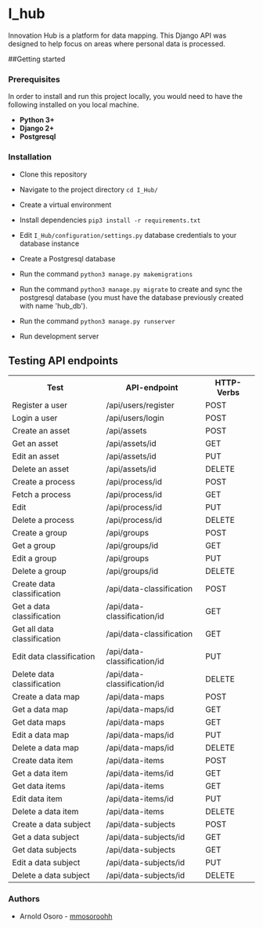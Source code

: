 # I_hub
Innovation Hub is a platform for data mapping.
This Django API was designed to help focus on areas where personal data is processed.

##Getting started

### Prerequisites

In order to install and run this project locally, you would need to have the following installed on you local machine.

- **Python 3+**
- **Django 2+**
- **Postgresql**

### Installation
* Clone this repository

* Navigate to the project directory `cd I_Hub/`

* Create a virtual environment

* Install dependencies `pip3 install -r requirements.txt`
* Edit `I_Hub/configuration/settings.py` database credentials to your database instance

* Create a Postgresql database 

* Run the command `python3 manage.py makemigrations` 

* Run the command `python3 manage.py migrate` to create and sync the postgresql database (you must have the database previously created with name 'hub_db').

* Run the command `python3 manage.py runserver`

* Run development server


## Testing API endpoints
<table>
<tr><th>Test</th>
<th>API-endpoint</th>
<th>HTTP-Verbs</th>
</tr>
<tr>
<td>Register a user</td>
<td>/api/users/register</td>
<td>POST</td>
</tr>
<tr>
<td>Login a user</td>
<td>/api/users/login</td>
<td>POST</td>
</tr>
<tr>
<td>Create an asset</td>
<td>/api/assets</td>
<td>POST</td>
</tr>
<tr>
<td>Get an asset</td>
<td>/api/assets/id</td>
<td>GET</td>
</tr>
<tr>
<td>Edit an asset</td>
<td>/api/assets/id</td>
<td>PUT</td>
</tr>
<tr>
<td>Delete an asset</td>
<td>/api/assets/id</td>
<td>DELETE</td>
</tr>
<tr>
<td>Create a process</td>
<td>/api/process/id</td>
<td>POST</td>
</tr>
<tr>
<td>Fetch a process</td>
<td>/api/process/id</td>
<td>GET</td>
</tr>
<tr>
<td>Edit</td>
<td>/api/process/id</td>
<td>PUT</td>
</tr>
<tr>
<td>Delete a process</td>
<td>/api/process/id</td>
<td>DELETE</td>
</tr>
<tr>
<td>Create a group</td>
<td>/api/groups</td>
<td>POST</td>
</tr>
<tr>
<td>Get a group</td>
<td>/api/groups/id</td>
<td>GET</td>
</tr>
<tr>
<td>Edit a group</td>
<td>/api/groups</td>
<td>PUT</td>
</tr>
<tr>
<td>Delete a group</td>
<td>/api/groups/id</td>
<td>DELETE</td>
</tr>
<tr>
<td>Create data classification</td>
<td>/api/data-classification</td>
<td>POST</td>
</tr>
<tr>
<td>Get a data classification</td>
<td>/api/data-classification/id</td>
<td>GET</td>
</tr>
<tr>
<td>Get all data classification</td>
<td>/api/data-classification</td>
<td>GET</td>
</tr>
<tr>
<td>Edit data classification</td>
<td>/api/data-classification/id</td>
<td>PUT</td>
</tr>
<tr>
<td>Delete data classification</td>
<td>/api/data-classification/id</td>
<td>DELETE</td>
</tr>
<tr>
<td>Create a data map</td>
<td>/api/data-maps</td>
<td>POST</td>
</tr>
<tr>
<td>Get a data map</td>
<td>/api/data-maps/id</td>
<td>GET</td>
</tr>
<tr>
<td>Get data maps</td>
<td>/api/data-maps</td>
<td>GET</td>
</tr>
<tr>
<td>Edit a data map</td>
<td>/api/data-maps/id</td>
<td>PUT</td>
</tr>
<tr>
<td>Delete a data map</td>
<td>/api/data-maps/id</td>
<td>DELETE</td>
</tr>
<tr>
<td>Create data item</td>
<td>/api/data-items</td>
<td>POST</td>
</tr>
<tr>
<td>Get a data item</td>
<td>/api/data-items/id</td>
<td>GET</td>
</tr>
<tr>
<td>Get data items</td>
<td>/api/data-items</td>
<td>GET</td>
</tr>
<tr>
<td>Edit data item</td>
<td>/api/data-items/id</td>
<td>PUT</td>
</tr>
<tr>
<td>Delete a data item</td>
<td>/api/data-items</td>
<td>DELETE</td>
</tr>
<tr>
<td>Create a data subject</td>
<td>/api/data-subjects</td>
<td>POST</td>
</tr>
<tr>
<td>Get a data subject</td>
<td>/api/data-subjects/id</td>
<td>GET</td>
</tr>
<tr>
<td>Get data subjects</td>
<td>/api/data-subjects</td>
<td>GET</td>
</tr>
<tr>
<td>Edit a data subject</td>
<td>/api/data-subjects/id</td>
<td>PUT</td>
</tr>
<tr>
<td>Delete a data subject</td>
<td>/api/data-subjects/id</td>
<td>DELETE</td>
</tr>
</table>


### Authors
- Arnold Osoro - [mmosoroohh](https://github.com/mmosoroohh)
